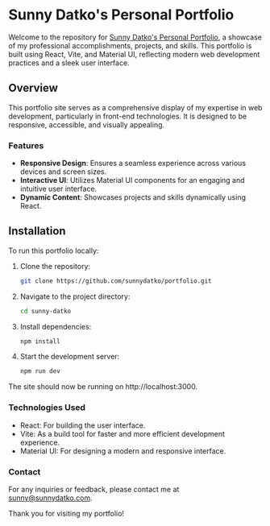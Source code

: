 # Sunny Datko's Personal Portfolio

Welcome to the repository for [Sunny Datko's Personal Portfolio](https://www.sunnydatko.com), a showcase of my professional accomplishments, projects, and skills. This portfolio is built using React, Vite, and Material UI, reflecting modern web development practices and a sleek user interface.

## Overview

This portfolio site serves as a comprehensive display of my expertise in web development, particularly in front-end technologies. It is designed to be responsive, accessible, and visually appealing.

### Features

- **Responsive Design**: Ensures a seamless experience across various devices and screen sizes.
- **Interactive UI**: Utilizes Material UI components for an engaging and intuitive user interface.
- **Dynamic Content**: Showcases projects and skills dynamically using React.

## Installation

To run this portfolio locally:

1. Clone the repository:
   ```bash
   git clone https://github.com/sunnydatko/portfolio.git
   ```
2. Navigate to the project directory:
   ```bash
   cd sunny-datko
   ```
3. Install dependencies:
   ```bash
   npm install
   ```
4. Start the development server:
   ```bash
   npm run dev
   ```

The site should now be running on http://localhost:3000.

### Technologies Used

- React: For building the user interface.
- Vite: As a build tool for faster and more efficient development experience.
- Material UI: For designing a modern and responsive interface.

### Contact

For any inquiries or feedback, please contact me at <sunny@sunnydatko.com>.

Thank you for visiting my portfolio!
